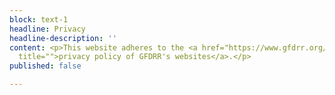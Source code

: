 ```yaml
---
block: text-1
headline: Privacy
headline-description: ''
content: <p>This website adheres to the <a href="https://www.gfdrr.org/en/privacy-policy"
  title="">privacy policy of GFDRR's websites</a>.</p>
published: false

---
```


